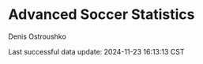 # Advanced Soccer Statistics
Denis Ostroushko

<!-- gfm -->

Last successful data update: 2024-11-23 16:13:13 CST
